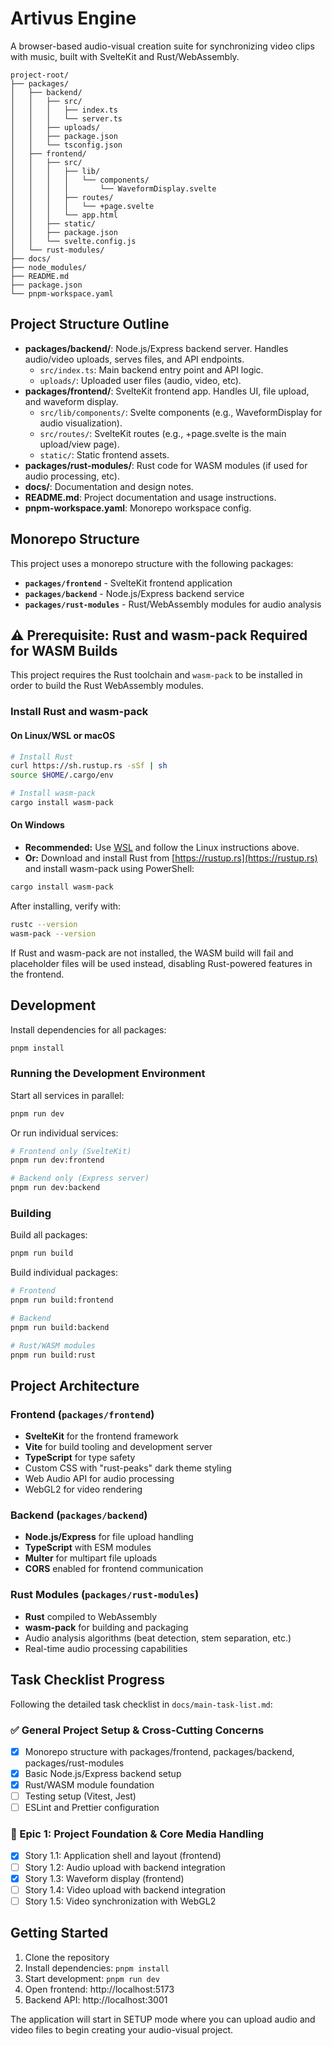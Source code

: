 # Artivus Engine

A browser-based audio-visual creation suite for synchronizing video clips with music, built with SvelteKit and Rust/WebAssembly.

```
project-root/
├── packages/
│   ├── backend/
│   │   ├── src/
│   │   │   ├── index.ts
│   │   │   └── server.ts
│   │   ├── uploads/
│   │   ├── package.json
│   │   └── tsconfig.json
│   ├── frontend/
│   │   ├── src/
│   │   │   ├── lib/
│   │   │   │   └── components/
│   │   │   │       └── WaveformDisplay.svelte
│   │   │   ├── routes/
│   │   │   │   └── +page.svelte
│   │   │   └── app.html
│   │   ├── static/
│   │   ├── package.json
│   │   └── svelte.config.js
│   └── rust-modules/
├── docs/
├── node_modules/
├── README.md
├── package.json
└── pnpm-workspace.yaml
```

## Project Structure Outline

- **packages/backend/**: Node.js/Express backend server. Handles audio/video uploads, serves files, and API endpoints.
  - `src/index.ts`: Main backend entry point and API logic.
  - `uploads/`: Uploaded user files (audio, video, etc).
- **packages/frontend/**: SvelteKit frontend app. Handles UI, file upload, and waveform display.
  - `src/lib/components/`: Svelte components (e.g., WaveformDisplay for audio visualization).
  - `src/routes/`: SvelteKit routes (e.g., +page.svelte is the main upload/view page).
  - `static/`: Static frontend assets.
- **packages/rust-modules/**: Rust code for WASM modules (if used for audio processing, etc).
- **docs/**: Documentation and design notes.
- **README.md**: Project documentation and usage instructions.
- **pnpm-workspace.yaml**: Monorepo workspace config.


## Monorepo Structure

This project uses a monorepo structure with the following packages:

- **`packages/frontend`** - SvelteKit frontend application
- **`packages/backend`** - Node.js/Express backend service  
- **`packages/rust-modules`** - Rust/WebAssembly modules for audio analysis

## ⚠️ Prerequisite: Rust and wasm-pack Required for WASM Builds

This project requires the Rust toolchain and `wasm-pack` to be installed in order to build the Rust WebAssembly modules.

### Install Rust and wasm-pack

#### On Linux/WSL or macOS
```sh
# Install Rust
curl https://sh.rustup.rs -sSf | sh
source $HOME/.cargo/env

# Install wasm-pack
cargo install wasm-pack
```

#### On Windows
- **Recommended:** Use [WSL](https://learn.microsoft.com/en-us/windows/wsl/) and follow the Linux instructions above.
- **Or:** Download and install Rust from [https://rustup.rs](https://rustup.rs) and install wasm-pack using PowerShell:
```powershell
cargo install wasm-pack
```

After installing, verify with:
```sh
rustc --version
wasm-pack --version
```

If Rust and wasm-pack are not installed, the WASM build will fail and placeholder files will be used instead, disabling Rust-powered features in the frontend.

## Development

Install dependencies for all packages:

```bash
pnpm install
```

### Running the Development Environment

Start all services in parallel:
```bash
pnpm run dev
```

Or run individual services:
```bash
# Frontend only (SvelteKit)
pnpm run dev:frontend

# Backend only (Express server)
pnpm run dev:backend
```

### Building

Build all packages:
```bash
pnpm run build
```

Build individual packages:
```bash
# Frontend
pnpm run build:frontend

# Backend  
pnpm run build:backend

# Rust/WASM modules
pnpm run build:rust
```

## Project Architecture

### Frontend (`packages/frontend`)
- **SvelteKit** for the frontend framework
- **Vite** for build tooling and development server
- **TypeScript** for type safety
- Custom CSS with "rust-peaks" dark theme styling
- Web Audio API for audio processing
- WebGL2 for video rendering

### Backend (`packages/backend`)
- **Node.js/Express** for file upload handling
- **TypeScript** with ESM modules
- **Multer** for multipart file uploads
- **CORS** enabled for frontend communication

### Rust Modules (`packages/rust-modules`)
- **Rust** compiled to WebAssembly
- **wasm-pack** for building and packaging
- Audio analysis algorithms (beat detection, stem separation, etc.)
- Real-time audio processing capabilities

## Task Checklist Progress

Following the detailed task checklist in `docs/main-task-list.md`:

### ✅ General Project Setup & Cross-Cutting Concerns
- [x] Monorepo structure with packages/frontend, packages/backend, packages/rust-modules
- [x] Basic Node.js/Express backend setup
- [x] Rust/WASM module foundation
- [ ] Testing setup (Vitest, Jest)
- [ ] ESLint and Prettier configuration

### 🔄 Epic 1: Project Foundation & Core Media Handling
- [x] Story 1.1: Application shell and layout (frontend)
- [ ] Story 1.2: Audio upload with backend integration
- [x] Story 1.3: Waveform display (frontend)
- [ ] Story 1.4: Video upload with backend integration  
- [ ] Story 1.5: Video synchronization with WebGL2

## Getting Started

1. Clone the repository
2. Install dependencies: `pnpm install`
3. Start development: `pnpm run dev`
4. Open frontend: http://localhost:5173
5. Backend API: http://localhost:3001

The application will start in SETUP mode where you can upload audio and video files to begin creating your audio-visual project.
